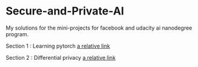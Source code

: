 # Secure-and-Private-AI
My solutions for the mini-projects for facebook and udacity ai nanodegree program.

Section 1 : Learning pytorch [a relative link](Introduction_to_Deep_Learning_with_Pytorch.ipynb)

Section 2 : Differential privacy  [a relative link](Differential_Privacy.ipynb)
